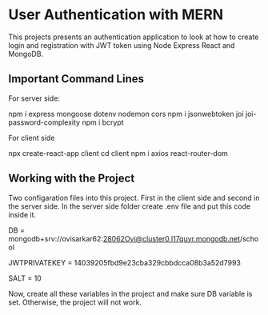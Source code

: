 # User Authentication with MERN

This projects presents an authentication application to look at how to create login and registration with JWT token using Node Express React and MongoDB.

## Important Command Lines 

For server side:

npm i express mongoose dotenv nodemon cors
npm i jsonwebtoken joi joi-password-complexity
npm i bcrypt

For client side

npx create-react-app client
cd client
npm i axios react-router-dom

## Working with the Project 

Two configaration files into this project. First in the client side and second in the server side. In the server side folder create .env file and put this code inside it.

DB = mongodb+srv://ovisarkar62:28062Ovi@cluster0.l17quyr.mongodb.net/school

JWTPRIVATEKEY = 14039205fbd9e23cba329cbbdcca08b3a52d7993

SALT = 10

Now, create all these variables in the project and make sure DB variable is set. Otherwise, the project will not work.

